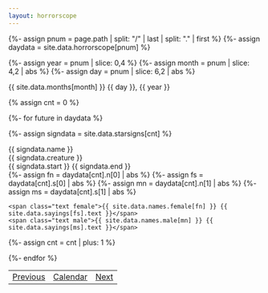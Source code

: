 ```yaml
---
layout: horrorscope
---
```


{%- assign pnum = page.path | split: "/" | last | split: "." | first %}
{%- assign daydata = site.data.horrorscope[pnum] %}

{%- assign year = pnum | slice: 0,4 %}
{%- assign month = pnum | slice: 4,2 | abs %}
{%- assign day = pnum | slice: 6,2 | abs %}

<div class="width_100 date_container">
<span class="date">{{ site.data.months[month] }} {{ day }}, {{ year }}</span>
</div>

{% assign cnt = 0 %}

{%- for future in daydata %}

{%- assign signdata = site.data.starsigns[cnt] %}

<div class="starsign width_100">
  <div class="title width_100">
    <span class="name row">{{ signdata.name }}</span>
    <div class="row">
      <span class="creature">{{ signdata.creature }}</span>
      <div class="dates">
        <span class="from_date">{{ signdata.start }}</span>
        <span class="end_date">{{ signdata.end }}</span>
      </div>
    </div>
  </div>

  <div class="body">
  {%- assign fn = daydata[cnt].n[0] | abs %}
  {%- assign fs = daydata[cnt].s[0] | abs %}
  {%- assign mn = daydata[cnt].n[1] | abs %}
  {%- assign ms = daydata[cnt].s[1] | abs %}

    <span class="text female">{{ site.data.names.female[fn] }} {{ site.data.sayings[fs].text }}</span>
    <span class="text male">{{ site.data.names.male[mn] }} {{ site.data.sayings[ms].text }}</span>
  </div>
</div>

{%- assign cnt = cnt | plus: 1 %}

{%- endfor %}
<table class='nav_links'><tr><td class='prev_link'><a href='20230912'>Previous</a></td><td class='calendar_link'><a href='/horrorscope'>Calendar</a></td><td class='next_day'><a href='20230914'>Next</a></td></tr></table>